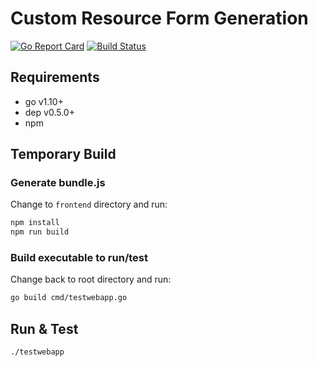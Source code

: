 # Custom Resource Form Generation

[![Go Report Card](https://goreportcard.com/badge/github.com/RHsyseng/console-cr-form)](https://goreportcard.com/report/github.com/RHsyseng/console-cr-form)
[![Build Status](https://travis-ci.org/RHsyseng/console-cr-form.svg?branch=master)](https://travis-ci.org/RHsyseng/console-cr-form)

## Requirements

- go v1.10+
- dep v0.5.0+
- npm

## Temporary Build

### Generate bundle.js
Change to `frontend` directory and run:
```bash
npm install
npm run build
```

### Build executable to run/test
Change back to root directory and run:
```bash
go build cmd/testwebapp.go
```

## Run & Test
```bash
./testwebapp
```
